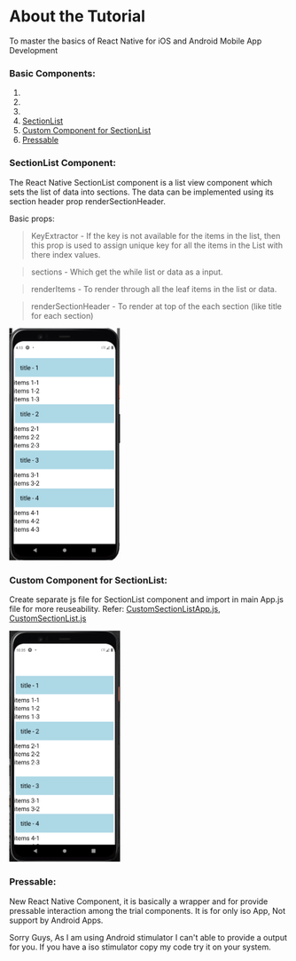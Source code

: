 # About the Tutorial
To master the basics of React Native for iOS and Android Mobile App Development

### Basic Components:
1.
2.
3.
4. [SectionList](README.md#sectionlist-component)
5. [Custom Component for SectionList](https://github.com/Barath2803/ReactNativeBasicTutorial/edit/main/README.md#custom-component-for-sectionlist)
6. [Pressable](https://github.com/Barath2803/ReactNativeBasicTutorial/edit/main/README.md#pressable)

### SectionList Component:

The React Native SectionList component is a list view component which sets the list of data into sections. The data can be implemented using its section header prop renderSectionHeader.

Basic props:
> KeyExtractor - If the key is not available for the items in the list, then this prop is used to assign unique key for all the items in the List with there index values.

> sections - Which get the while list or data as a input.

> renderItems - To render through all the leaf items in the list or data.

> renderSectionHeader - To render at top of the each section (like title for each section)

<img src="SectionList.png" width="200" />


### Custom Component for SectionList:

Create separate js file for SectionList component and import in main App.js file for more reuseability.
Refer: [CustomSectionListApp.js](CustomSectionListApp.js), [CustomSectionList.js](https://github.com/Barath2803/ReactNativeBasicTutorial/blob/main/CustomSectionList.js)

<img src="CustomSectionList.png" width="200" />

### Pressable:

New React Native Component, it is basically a wrapper and for provide pressable interaction among the trial components. It is for only iso App, Not support by Android Apps.

Sorry Guys, As I am using Android stimulator I can't able to provide a output for you. If you have a iso stimulator copy my code try it on your system.
